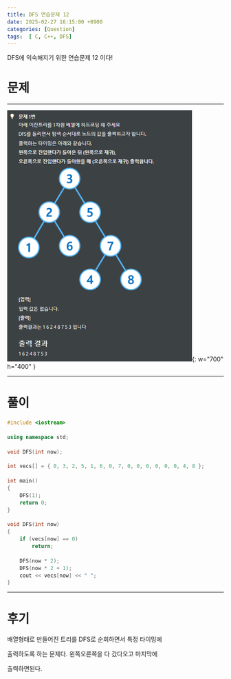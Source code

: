 ```yaml
---
title: DFS 연습문제 12
date: 2025-02-27 16:15:00 +0900
categories: [Question]  
tags:  [ C, C++, DFS]
---
```


DFS에 익숙해지기 위한 연습문제 12 이다!

# 문제   
---------------------------------------
![Desktop View](/assets/img/dfs12.png){: w="700" h="400" }

---------------------------------------

# 풀이

```c++
#include <iostream>

using namespace std;

void DFS(int now);

int vecs[] = { 0, 3, 2, 5, 1, 6, 0, 7, 0, 0, 0, 0, 0, 0, 4, 8 };

int main()
{
    DFS(1);
    return 0;
}

void DFS(int now)
{
    if (vecs[now] == 0)
        return;
    
    DFS(now * 2);
    DFS(now * 2 + 1);
    cout << vecs[now] << " ";
}
```
---------------------------------------

# 후기

배열형태로 만들어진 트리를 DFS로 순회하면서 특정 타이밍에

출력하도록 하는 문제다. 왼쪽오른쪽을 다 갔다오고 마지막에 

출력하면된다.
